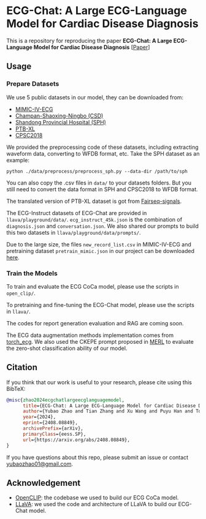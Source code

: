 # ECG-Chat: A Large ECG-Language Model for Cardiac Disease Diagnosis

This is a repository for reproducing the paper **ECG-Chat: A Large ECG-Language Model for Cardiac Disease Diagnosis** [[Paper](https://arxiv.org/abs/2408.08849)] 

## Usage
### Prepare Datasets
We use 5 public datasets in our model, they can be downloaded from:
* [MIMIC-IV-ECG](https://physionet.org/content/mimic-iv-ecg/1.0/)
* [Champan-Shaoxing-Ningbo (CSD)](https://physionet.org/content/ecg-arrhythmia/1.0.0/)
* [Shandong Provincial Hospital (SPH)](https://springernature.figshare.com/collections/A_large-scale_multi-label_12-lead_electrocardiogram_database_with_standardized_diagnostic_statements/5779802/1)
* [PTB-XL](https://physionet.org/content/ptb-xl/1.0.3/)
* [CPSC2018](http://2018.icbeb.org/Challenge.html)

We provided the preprocessing code of these datasets, including extracting waveform data, converting to WFDB format, etc. Take the SPH dataset as an example:
```shell
python ./data/preprocess/preprocess_sph.py --data-dir /path/to/sph
```
You can also copy the .csv files in `data/` to your datasets folders. But you still need to convert the data format in SPH and CPSC2018 to WFDB format. 

The translated version of PTB-XL dataset is got from [Fairseq-signals](https://github.com/Jwoo5/fairseq-signals).

The ECG-Instruct datasets of ECG-Chat are provided in `llava/playground/data/`. `ecg_instruct_45k.json` is the combination of `diagnosis.json` and `conversation.json`. We also shared our prompts to build this two datasets in `llava/playground/data/prompts/`.

Due to the large size, the files `new_record_list.csv` in MIMIC-IV-ECG and pretraining dataset `pretrain_mimic.json` in our project can be downloaded [here](https://www.dropbox.com/scl/fo/ccq5dxmdgg4shf02yjn8c/ANOQ1Hzj4KwHqa1b9r80uzc?rlkey=teysp3v6hg6o9uko2i4zbbjpn&st=exu3i9oo&dl=0).
### Train the Models
To train and evaluate the ECG CoCa model, please use the scripts in `open_clip/`.

To pretraining and fine-tuning the ECG-Chat model, please use the scripts in `llava/`.

The codes for report generation evaluation and RAG are coming soon.

The ECG data augmentation methods implementation comes from [torch_ecg](https://github.com/DeepPSP/torch_ecg). We also used the CKEPE prompt proposed in [MERL](https://github.com/cheliu-computation/MERL-ICML2024) to evaluate the zero-shot classification ability of our model.

## Citation
If you think that our work is useful to your research, please cite using this BibTeX:
```bibtex
@misc{zhao2024ecgchatlargeecglanguagemodel,
      title={ECG-Chat: A Large ECG-Language Model for Cardiac Disease Diagnosis}, 
      author={Yubao Zhao and Tian Zhang and Xu Wang and Puyu Han and Tong Chen and Linlin Huang and Youzhu Jin and Jiaju Kang},
      year={2024},
      eprint={2408.08849},
      archivePrefix={arXiv},
      primaryClass={eess.SP},
      url={https://arxiv.org/abs/2408.08849}, 
}
```
If you have questions about this repo, please submit an issue or contact [yubaozhao01@gmail.com](mailto:yubaozhao01@gmail.com).

## Acknowledgement
- [OpenCLIP](https://github.com/mlfoundations/open_clip): the codebase we used to build our ECG CoCa model.
- [LLaVA](https://github.com/haotian-liu/LLaVA): we used the code and architecture of LLaVA to build our ECG-Chat model.